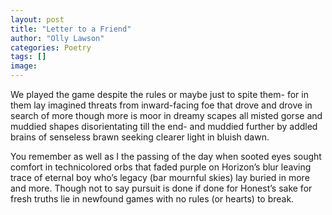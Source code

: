 ```yaml
---
layout: post
title: "Letter to a Friend"
author: "Olly Lawson"
categories: Poetry
tags: []
image:
---
```


We played the game
despite the rules
or maybe just to spite them-
for in them lay
imagined threats
from inward-facing foe
that drove and drove
in search of more
though more is moor
in dreamy scapes
all misted gorse
and muddied shapes
disorientating till the end-
and muddied further
by addled brains
of senseless brawn
seeking clearer light
in bluish dawn.

You remember
as well as I
the passing of the day
when sooted eyes
sought comfort
in technicolored orbs
that faded purple
on Horizon’s blur
leaving trace of eternal boy
who’s legacy
(bar mournful skies)
lay buried in more and more.
Though not to say
pursuit is done
if done for Honest’s sake
for fresh truths lie in
newfound games
with no rules (or hearts) to break.
